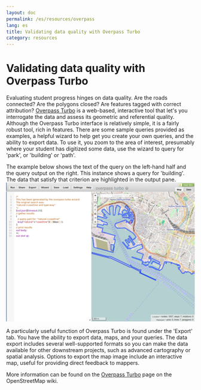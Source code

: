 ```yaml
---
layout: doc
permalink: /es/resources/overpass
lang: es
title: Validating data quality with Overpass Turbo
category: resources
---
```


Validating data quality with Overpass Turbo
===================

Evaluating student progress hinges on data quality. Are the roads connected? Are the polygons closed? Are features tagged with correct attribution? [Overpass Turbo](http://overpass-turbo.eu/) is a web-based, interactive tool that let's you interrogate the data and assess its geometric and referential quality. Although the Overpass Turbo interface is relatively simple, it is a fairly robust tool, rich in features. There are some sample queries provided as examples, a helpful wizard to help get you create your own queries, and the ability to export data. To use it, you zoom to the area of interest, presumably where your student has digitized some data, use the wizard to query for 'park', or 'building' or 'path'. 

The example below shows the text of the query on the left-hand half and the query output on the right. This instance shows a query for 'building'. The data that satisfy that criterion are highlighted in the output pane. ![OverpassTurbo example](/images/overpass_turbo.png)

A particularly useful function of Overpass Turbo is found under the 'Export' tab. You have the ability to export data, maps, and your queries. The data export includes several well-supported formats so you can make the data available for other downstream projects, such as advanced cartography or spatial analysis. Options to export the map image include an interactive map, useful for providing direct feedback to mappers. 

More information can be found on the [Overpass Turbo](http://wiki.openstreetmap.org/wiki/Overpass_turbo) page on the OpenStreetMap wiki.
